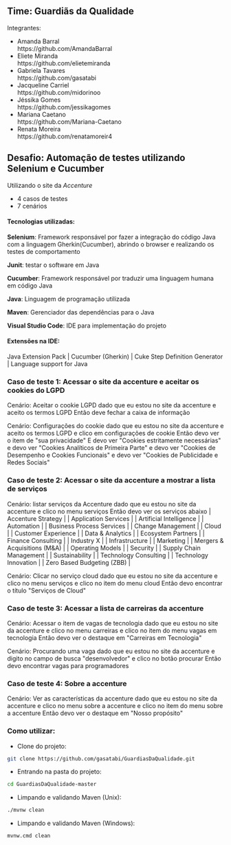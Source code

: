## Time: Guardiãs da Qualidade

Integrantes: <br>
<ul>
    <li> Amanda Barral </li>
    https://github.com/AmandaBarral
    <li> Eliete Miranda </li>
    https://github.com/elietemiranda
    <li> Gabriela Tavares </li>
    https://github.com/gasatabi
    <li> Jacqueline Carriel </li>
    https://github.com/midorinoo
    <li> Jéssika Gomes </li>
    https://github.com/jessikagomes
    <li> Mariana Caetano </li>
    https://github.com/Mariana-Caetano
    <li> Renata Moreira </li>
    https://github.com/renatamoreir4
</ul>

## Desafio: Automação de testes utilizando Selenium e Cucumber 

Utilizando o site da *Accenture* 

- 4 casos de testes
- 7 cenários

#### Tecnologias utilizadas:

**Selenium**: Framework responsável por fazer a integração do código Java com a linguagem Gherkin(Cucumber), abrindo o browser e realizando os testes de comportamento

**Junit**: testar o software em Java

**Cucumber**: Framework responsável por traduzir uma linguagem humana em código Java

**Java**: Linguagem de programação utilizada

**Maven**: Gerenciador das dependências para o Java

**Visual Studio Code**: IDE para implementação do projeto 

#### Extensões na IDE:

Java Extension Pack | Cucumber (Gherkin) | Cuke Step Definition Generator | Language support for Java

### Caso de teste 1: Acessar o site da accenture e aceitar os cookies do LGPD

Cenário: Aceitar o cookie LGPD
dado que eu estou no site da accenture
e aceito os termos LGPD
Então deve fechar a caixa de informação

Cenário: Configurações do cookie
dado que eu estou no site da accenture
e aceito os termos LGPD
e clico em configurações de cookie
Então devo ver o item de "sua privacidade"
E devo ver "Cookies estritamente necessárias"
e devo ver "Cookies Analíticos de Primeira Parte"
e devo ver "Cookies de Desempenho e Cookies Funcionais"
e devo ver "Cookies de Publicidade e Redes Sociais"

### Caso de teste 2: Acessar o site da accenture a mostrar a lista de serviços

Cenário: listar serviços da Accenture
dado que eu estou no site da accenture
e clico no menu serviços
Então devo ver os serviços abaixo
| Accenture Strategy |
| Application Services |
| Artificial Intelligence |
| Automation |
| Business Process Services |
| Change Management |
| Cloud |
| Customer Experience |
| Data & Analytics |
| Ecosystem Partners |
| Finance Consulting |
| Industry X |
| Infrastructure |
| Marketing |
| Mergers & Acquisitions (M&A) |
| Operating Models |
| Security |
| Supply Chain Management |
| Sustainability |
| Technology Consulting |
| Technology Innovation |
| Zero Based Budgeting (ZBB) |

Cenário: Clicar no serviço cloud
dado que eu estou no site da accenture
e clico no menu serviços
e clico no item do menu cloud
Então devo encontrar o título "Serviços de Cloud"

### Caso de teste 3: Acessar a lista de carreiras da accenture

Cenário: Acessar o item de vagas de tecnologia
dado que eu estou no site da accenture
e clico no menu carreiras
e clico no item do menu vagas em tecnologia
Então devo ver o destaque em "Carreiras em Tecnologia"

Cenário: Procurando uma vaga
dado que eu estou no site da accenture
e digito no campo de busca "desenvolvedor"
e clico no botão procurar
Então devo encontrar vagas para programadores

### Caso de teste 4: Sobre a accenture

Cenário: Ver as características da accenture
dado que eu estou no site da accenture
e clico no menu sobre a accenture
e clico no item do menu sobre a accenture
Então devo ver o destaque em "Nosso propósito"

### Como utilizar:

- Clone do projeto: 
```bash
git clone https://github.com/gasatabi/GuardiasDaQualidade.git
```
- Entrando na pasta do projeto: 
```bash
cd GuardiasDaQualidade-master
```

- Limpando e validando Maven (Unix):
```bash
./mvnw clean
```

- Limpando e validando Maven (Windows):
```bash
mvnw.cmd clean
```


